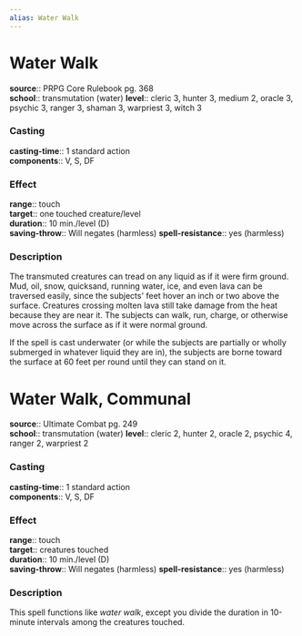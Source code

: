 ```yaml
---
alias: Water Walk
---
```


# Water Walk 

**source**:: PRPG Core Rulebook pg. 368  
**school**:: transmutation (water)
**level**:: cleric 3, hunter 3, medium 2, oracle 3, psychic 3, ranger 3, shaman 3, warpriest 3, witch 3

### Casting 

**casting-time**:: 1 standard action  
**components**:: V, S, DF

### Effect 

**range**:: touch  
**target**:: one touched creature/level  
**duration**:: 10 min./level (D)  
**saving-throw**:: Will negates (harmless)
**spell-resistance**:: yes (harmless)

### Description 

The transmuted creatures can tread on any liquid as if it were firm ground. Mud, oil, snow, quicksand, running water, ice, and even lava can be traversed easily, since the subjects' feet hover an inch or two above the surface. Creatures crossing molten lava still take damage from the heat because they are near it. The subjects can walk, run, charge, or otherwise move across the surface as if it were normal ground.  
  
If the spell is cast underwater (or while the subjects are partially or wholly submerged in whatever liquid they are in), the subjects are borne toward the surface at 60 feet per round until they can stand on it.

# Water Walk, Communal 

**source**:: Ultimate Combat pg. 249  
**school**:: transmutation (water)
**level**:: cleric 2, hunter 2, oracle 2, psychic 4, ranger 2, warpriest 2

### Casting 

**casting-time**:: 1 standard action  
**components**:: V, S, DF

### Effect 

**range**:: touch  
**target**:: creatures touched  
**duration**:: 10 min./level (D)  
**saving-throw**:: Will negates (harmless)
**spell-resistance**:: yes (harmless)

### Description 

This spell functions like *water walk*, except you divide the duration in 10-minute intervals among the creatures touched.
